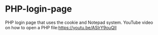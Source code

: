 # PHP-login-page
PHP login page that uses the cookie and Notepad system.
  YouTube video on how to open a PHP file:https://youtu.be/ASIrY9ouQII
